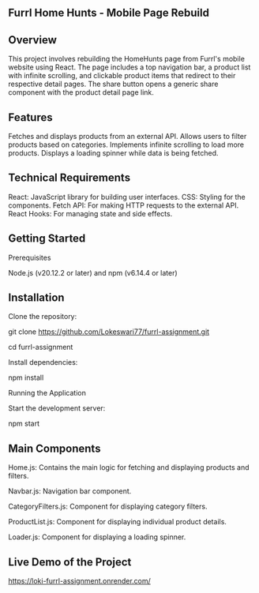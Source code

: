 Furrl Home Hunts - Mobile Page Rebuild
-----------------------------------------------------------------------------------------------------------------------------------------
Overview
-----------------------------
This project involves rebuilding the HomeHunts page from Furrl's mobile website using React. The page includes a top navigation bar, a product list with infinite scrolling, and clickable product items that redirect to their respective detail pages. The share button opens a generic share component with the product detail page link.

Features
----------------------------------------------
Fetches and displays products from an external API.
Allows users to filter products based on categories.
Implements infinite scrolling to load more products.
Displays a loading spinner while data is being fetched.

Technical Requirements
--------------------------------
React: JavaScript library for building user interfaces.
CSS: Styling for the components.
Fetch API: For making HTTP requests to the external API.
React Hooks: For managing state and side effects.

Getting Started
-------------------------------------
Prerequisites

Node.js (v20.12.2 or later) and npm (v6.14.4 or later)

Installation
----------------
Clone the repository:

git clone https://github.com/Lokeswari77/furrl-assignment.git

cd furrl-assignment


Install dependencies:

npm install


Running the Application

Start the development server:

npm start

Main Components
-----------------------------------
Home.js: Contains the main logic for fetching and displaying products and filters.

Navbar.js: Navigation bar component.

CategoryFilters.js: Component for displaying category filters.

ProductList.js: Component for displaying individual product details.

Loader.js: Component for displaying a loading spinner.

Live Demo of the Project
--------------------------------
https://loki-furrl-assignment.onrender.com/
